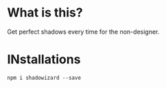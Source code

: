 # What is this?

Get perfect shadows every time for the non-designer.

# INstallations

`npm i shadowizard --save`